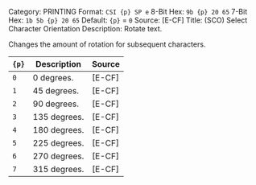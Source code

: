 Category: PRINTING
Format: `CSI {p} SP e`
8-Bit Hex: `9b {p} 20 65`
7-Bit Hex: `1b 5b {p} 20 65`
Default: `{p}` = `0`
Source: [E-CF]
Title: (SCO) Select Character Orientation
Description: Rotate text.

Changes the amount of rotation for subsequent characters.

| `{p}` | Description  | Source |
|-------|--------------|--------|
| `0`   | 0 degrees.   | [E-CF] |
| `1`   | 45 degrees.  | [E-CF] |
| `2`   | 90 degrees.  | [E-CF] |
| `3`   | 135 degrees. | [E-CF] |
| `4`   | 180 degrees. | [E-CF] |
| `5`   | 225 degrees. | [E-CF] |
| `6`   | 270 degrees. | [E-CF] |
| `7`   | 315 degrees. | [E-CF] |
